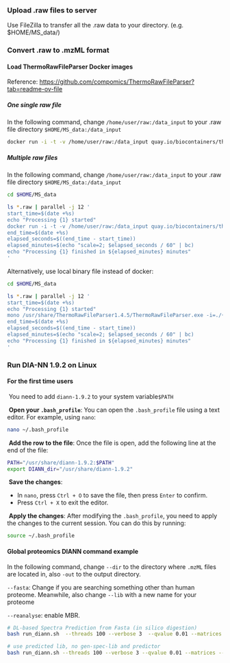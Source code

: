### Upload .raw files to server

Use FileZilla to transfer all the .raw data to your directory. (e.g.  $HOME/MS_data/)



### Convert .raw to .mzML format

#### Load ThermoRawFileParser Docker images

Reference: https://github.com/compomics/ThermoRawFileParser?tab=readme-ov-file

##### One single raw file

In the following command, change `/home/user/raw:/data_input` to your .raw file directory `$HOME/MS_data:/data_input`

```bash
docker run -i -t -v /home/user/raw:/data_input quay.io/biocontainers/thermorawfileparser:1.4.5--h05cac1d_1  ThermoRawFileParser.sh -d /data_input

```

##### Multiple raw files

In the following command, change `/home/user/raw:/data_input` to your .raw file directory `$HOME/MS_data:/data_input`

```bash
cd $HOME/MS_data

ls *.raw | parallel -j 12 '
start_time=$(date +%s)
echo "Processing {1} started"
docker run -i -t -v /home/user/raw:/data_input quay.io/biocontainers/thermorawfileparser:1.4.5--h05cac1d_1 ThermoRawFileParser.sh -i /data_input/{1}
end_time=$(date +%s)
elapsed_seconds=$((end_time - start_time))
elapsed_minutes=$(echo "scale=2; $elapsed_seconds / 60" | bc)
echo "Processing {1} finished in ${elapsed_minutes} minutes"
'
```

Alternatively, use local binary file instead of docker:

```bash
cd $HOME/MS_data

ls *.raw | parallel -j 12 '
start_time=$(date +%s)
echo "Processing {1} started"
mono /usr/share/ThermoRawFileParser1.4.5/ThermoRawFileParser.exe -i=./{1} -f=1
end_time=$(date +%s)
elapsed_seconds=$((end_time - start_time))
elapsed_minutes=$(echo "scale=2; $elapsed_seconds / 60" | bc)
echo "Processing {1} finished in ${elapsed_minutes} minutes"
'

```



### Run DIA-NN 1.9.2 on Linux

#### For the first time users

​	You need to add `diann-1.9.2` to your system variable`$PATH`  

​	**Open your `.bash_profile`**: You can open the `.bash_profile` file using a text editor. For example, using `nano`:

```bash
nano ~/.bash_profile
```

​	**Add the row to the file**: Once the file is open, add the following line at the end of the file:

```bash
PATH="/usr/share/diann-1.9.2:$PATH"
export DIANN_dir="/usr/share/diann-1.9.2"
```

​	**Save the changes**:

- In `nano`, press `Ctrl + O` to save the file, then press `Enter` to confirm.
- Press `Ctrl + X` to exit the editor.

​	**Apply the changes**: After modifying the `.bash_profile`, you need to apply the changes to the current session. You can do this by running:

```bash
source ~/.bash_profile
```



#### Global proteomics DIANN command example

In the following command, change `--dir` to the directory where `.mzML` files are located in, also `-out` to the output directory.

`--fasta`: Change if you are searching something other than human proteome. Meanwhile, also change `--lib` with a new name for your proteome

`--reanalyse`: enable MBR.

```bash
# DL-based Spectra Prediction from Fasta (in silico digestion)
bash run_diann.sh  --threads 100 --verbose 3  --qvalue 0.01 --matrices --out-lib ./report-lib.parquet --gen-spec-lib --predictor --xic --fasta $DIANN_dir/uniprotkb_proteome_UP000005640_Homo_sapiens_reviewed_2025_01_07.fasta --fasta-search --min-fr-mz 200 --max-fr-mz 2000 --met-excision --min-pep-len 6 --max-pep-len 40 --min-pr-mz 380 --max-pr-mz 980 --min-pr-charge 2 --max-pr-charge 6 --cut K*,R* --missed-cleavages 1 --unimod4 --var-mods 2 --var-mod UniMod:35,15.994915,M --mass-acc 20 --mass-acc-ms1 15 --double-search --relaxed-prot-inf --rt-profiling --pg-level 1 --reanalyse --dir ~/20250206_Jurkat_YDS/mzml/ --out ~/20250206_Jurkat_YDS/mzml/diann.tsv
```
```bash
# use predicted lib, no gen-spec-lib and predictor
bash run_diann.sh --threads 100 --verbose 3 --qvalue 0.01 --matrices --out-lib ./report-lib.parquet --xic --fasta $DIANN_dir/uniprotkb_proteome_UP000005640_Homo_sapiens_reviewed_2025_01_07.fasta --lib $DIANN_dir/report-lib.predicted.speclib --min-fr-mz 200 --max-fr-mz 2000 --met-excision --min-pep-len 6 --max-pep-len 40 --min-pr-mz 380 --max-pr-mz 980 --min-pr-charge 2 --max-pr-charge 6 --cut K*,R* --missed-cleavages 1 --unimod4 --var-mods 2 --var-mod UniMod:35,15.994915,M --mass-acc 20 --mass-acc-ms1 15 --double-search --relaxed-prot-inf --rt-profiling --pg-level 1 --reanalyse --dir ~/20250206_Jurkat_YDS/mzml/ --out ~/20250206_Jurkat_YDS/mzml/diann.tsv
```
